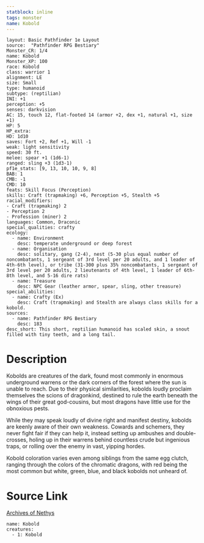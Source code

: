 ```yaml
---
statblock: inline
tags: monster
name: Kobold
---
```

```statblock
layout: Basic Pathfinder 1e Layout
source:  "Pathfinder RPG Bestiary"
Monster_CR: 1/4
name: Kobold
Monster_XP: 100
race: Kobold
class: warrior 1
alignment: LE
size: Small
type: humanoid
subtype: (reptilian)
INI: +1
perception: +5
senses: darkvision
AC: 15, touch 12, flat-footed 14 (armor +2, dex +1, natural +1, size +1)
HP: 5
HP_extra: 
HD: 1d10
saves: Fort +2, Ref +1, Will -1
weak: light sensitivity
speed: 30 ft.
melee: spear +1 (1d6-1)
ranged: sling +3 (1d3-1)
pf1e_stats: [9, 13, 10, 10, 9, 8]
BAB: 1
CMB: -1
CMD: 10
feats: Skill Focus (Perception)
skills: Craft (trapmaking) +6, Perception +5, Stealth +5
racial_modifiers:
- Craft (trapmaking) 2
- Perception 2
- Profession (miner) 2
languages: Common, Draconic
special_qualities: crafty
ecology:
  - name: Environment
    desc: temperate underground or deep forest
  - name: Organisation
    desc: solitary, gang (2-4), nest (5-30 plus equal number of noncombatants, 1 sergeant of 3rd level per 20 adults, and 1 leader of 4th-6th level), or tribe (31-300 plus 35% noncombatants, 1 sergeant of 3rd level per 20 adults, 2 lieutenants of 4th level, 1 leader of 6th-8th level, and 5-16 dire rats)
  - name: Treasure
    desc: NPC Gear (leather armor, spear, sling, other treasure)
special_abilities:
  - name: Crafty (Ex)
    desc: Craft (trapmaking) and Stealth are always class skills for a kobold.
sources:
  - name: Pathfinder RPG Bestiary
    desc: 183
desc_short: This short, reptilian humanoid has scaled skin, a snout filled with tiny teeth, and a long tail.
```
# Description
Kobolds are creatures of the dark, found most commonly in enormous underground warrens or the dark corners of the forest where the sun is unable to reach. Due to their physical similarities, kobolds loudly proclaim themselves the scions of dragonkind, destined to rule the earth beneath the wings of their great god-cousins, but most dragons have little use for the obnoxious pests.

While they may speak loudly of divine right and manifest destiny, kobolds are keenly aware of their own weakness. Cowards and schemers, they never fight fair if they can help it, instead setting up ambushes and double-crosses, holing up in their warrens behind countless crude but ingenious traps, or rolling over the enemy in vast, yipping hordes.

Kobold coloration varies even among siblings from the same egg clutch, ranging through the colors of the chromatic dragons, with red being the most common but white, green, blue, and black kobolds not unheard of.
# Source Link
[Archives of Nethys](https://aonprd.com/MonsterDisplay.aspx?ItemName=Kobold)
```encounter-table
name: Kobold
creatures:
  - 1: Kobold
```
